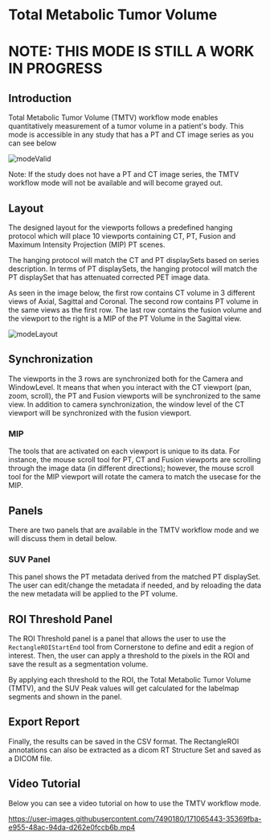 # Total Metabolic Tumor Volume

# NOTE: THIS MODE IS STILL A WORK IN PROGRESS

## Introduction

Total Metabolic Tumor Volume (TMTV) workflow mode enables quantitatively measurement of a tumor volume in a patient's body.
This mode is accessible in any study that has a PT and CT image series as you can see below


![modeValid](https://user-images.githubusercontent.com/7490180/171256138-7a948654-6836-460c-817a-fa9a1929926b.png)

Note: If the study does not have a PT and CT image series, the TMTV workflow mode will not be available
and will become grayed out.

## Layout
The designed layout for the viewports follows a predefined hanging protocol which will place
10 viewports containing CT, PT, Fusion and Maximum Intensity Projection (MIP) PT scenes.

The hanging protocol will match the CT and PT displaySets based on series description. In terms
of PT displaySets, the hanging protocol will match the PT displaySet that has attenuated
corrected PET image data.

As seen in the image below, the first row contains CT volume in 3 different views of Axial,
Sagittal and Coronal. The second row contains PT volume in the same views as the first row.
The last row contains the fusion volume and the viewport to the right is a MIP of the PT
Volume in the Sagittal view.



![modeLayout](https://user-images.githubusercontent.com/7490180/171256159-1e94edac-985f-4de3-8759-27a077541f8f.png)

## Synchronization

The viewports in the 3 rows are synchronized both for the Camera and WindowLevel.
It means that when you interact with the CT viewport (pan, zoom, scroll),
the PT and Fusion viewports will be synchronized to the same view. In addition
to camera synchronization, the window level of the CT viewport will be synchronized
with the fusion viewport.


### MIP
The tools that are activated on each viewport is unique to its data. For instance,
the mouse scroll tool for PT, CT and Fusion viewports are scrolling through the image data
(in different directions); however, the mouse scroll tool for the MIP viewport will
rotate the camera to match the usecase for the MIP.


## Panels
There are two panels that are available in the TMTV workflow mode and we will
discuss them in detail below.

### SUV Panel
This panel shows the PT metadata derived from the matched PT displaySet. The user
can edit/change the metadata if needed, and by reloading the data the new
metadata will be applied to the PT volume.


## ROI Threshold Panel
The ROI Threshold panel is a panel that allows the user to use the `RectangleROIStartEnd`
tool from Cornerstone to define and edit a region of interest. Then, the user can
apply a threshold to the pixels in the ROI and save the result as a segmentation volume.

By applying each threshold to the ROI, the Total Metabolic Tumor Volume (TMTV), and
the SUV Peak values will get calculated for the labelmap segments and shown in the
panel.


## Export Report

Finally, the results can be saved in the CSV format. The RectangleROI annotations
can also be extracted as a dicom RT Structure Set and saved as a DICOM file.


## Video Tutorial

Below you can see a video tutorial on how to use the TMTV workflow mode.


https://user-images.githubusercontent.com/7490180/171065443-35369fba-e955-48ac-94da-d262e0fccb6b.mp4
